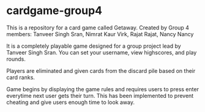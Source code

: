 # cardgame-group4
This is a repository for a card game called Getaway. Created by Group 4 members: Tanveer Singh Sran, Nimrat Kaur Virk, Rajat Rajat, Nancy Nancy

It is a completely playable game designed for a group project lead by Tanveer Singh Sran.
You can set your username, view highscores, and play rounds.

Players are eliminated and given cards from the discard pile based on their card ranks.

Game begins by displaying the game rules and requires users to press enter everytime next user gets their turn.
This has been implemented to prevent cheating and give users enough time to look away.
